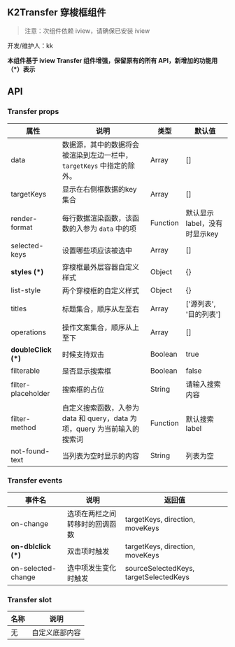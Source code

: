 ## K2Transfer 穿梭框组件
> 注意：次组件依赖 iview，请确保已安装 iview

开发/维护人：kk

**本组件基于 iview Transfer 组件增强，保留原有的所有 API，新增加的功能用（*）表示**

## API
### Transfer props

| 属性               | 说明                                                         | 类型     | 默认值                       |
| ------------------ | ------------------------------------------------------------ | -------- | ---------------------------- |
| data               | 数据源，其中的数据将会被渲染到左边一栏中，`targetKeys` 中指定的除外。 | Array    | []                           |
| targetKeys         | 显示在右侧框数据的key集合                                    | Array    | []                           |
| render-format      | 每行数据渲染函数，该函数的入参为 `data` 中的项               | Function | 默认显示label，没有时显示key |
| selected-keys      | 设置哪些项应该被选中                                         | Array    | []                           |
|        **styles (*)**        | 穿梭框最外层容器自定义样式 | Object | {} |
| list-style         | 两个穿梭框的自定义样式                                       | Object   | {}                           |
| titles             | 标题集合，顺序从左至右                                       | Array    | ['源列表', '目的列表']       |
| operations         | 操作文案集合，顺序从上至下                                   | Array    | []                           |
| **doubleClick (*)** | 时候支持双击                                   | Boolean    | true                         |
| filterable         | 是否显示搜索框                                               | Boolean  | false                        |
| filter-placeholder | 搜索框的占位                                                 | String   | 请输入搜索内容               |
| filter-method      | 自定义搜索函数，入参为 data 和 query，data 为项，query 为当前输入的搜索词 | Function | 默认搜索label                |
| not-found-text     | 当列表为空时显示的内容                                       | String   | 列表为空                     |

### Transfer events

| 事件名              | 说明                           | 返回值                                 |
| ------------------- | ------------------------------ | -------------------------------------- |
| on-change           | 选项在两栏之间转移时的回调函数 | targetKeys, direction, moveKeys        |
| **on-dblclick (*)** | 双击项时触发                   | targetKeys, direction, moveKeys        |
| on-selected-change  | 选中项发生变化时触发           | sourceSelectedKeys, targetSelectedKeys |


### Transfer slot

| 名称 | 说明           |
| ---- | -------------- |
| 无   | 自定义底部内容 |